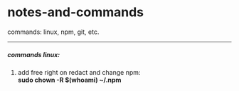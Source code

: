 # notes-and-commands
commands: linux, npm, git, etc.

***
##### commands linux:

1. add free right on redact and change npm:<br>
    __sudo chown -R $(whoami) ~/.npm__ 

